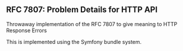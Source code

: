RFC 7807: Problem Details for HTTP API
-

Throwaway implementation of the RFC 7807 to give meaning to HTTP Response Errors

This is implemented using the Symfony bundle system.

